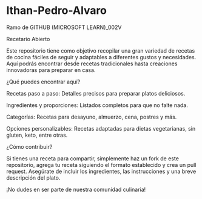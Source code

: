 # Ithan-Pedro-Alvaro
Ramo de GITHUB (MICROSOFT LEARN)_002V

Recetario Abierto

Este repositorio tiene como objetivo recopilar una gran variedad de recetas de cocina fáciles de seguir y adaptables a diferentes gustos y necesidades. Aquí podrás encontrar desde recetas tradicionales hasta creaciones innovadoras para preparar en casa.

¿Qué puedes encontrar aquí?

Recetas paso a paso: Detalles precisos para preparar platos deliciosos.

Ingredientes y proporciones: Listados completos para que no falte nada.

Categorías: Recetas para desayuno, almuerzo, cena, postres y más.

Opciones personalizables: Recetas adaptadas para dietas vegetarianas, sin gluten, keto, entre otras.

¿Cómo contribuir?

Si tienes una receta para compartir, simplemente haz un fork de este repositorio, agrega tu receta siguiendo el formato establecido y crea un pull request. Asegúrate de incluir los ingredientes, las instrucciones y una breve descripción del plato.

¡No dudes en ser parte de nuestra comunidad culinaria!




